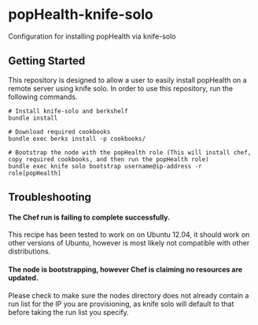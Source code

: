 popHealth-knife-solo
====================

Configuration for installing popHealth via knife-solo

Getting Started
-----

This repository is designed to allow a user to easily install popHealth on a remote server using knife solo. In order to use this repository, run the following commands.

	# Install knife-solo and berkshelf
    bundle install

    # Download required cookbooks
	bundle exec berks install -p cookbooks/

	# Bootstrap the node with the popHealth role (This will install chef, copy required cookbooks, and then run the popHealth role)
	bundle exec knife solo bootstrap username@ip-address -r role[popHealth]

Troubleshooting
-----

#### The Chef run is failing to complete successfully.

This recipe has been tested to work on on Ubuntu 12.04, it should work on other versions of Ubuntu, however is most likely not compatible with other distributions.

#### The node is bootstrapping, however Chef is claiming no resources are updated.

Please check to make sure the nodes directory does not already contain a run list for the IP you are provisioning, as knife solo will default to that before taking the run list you specify.
